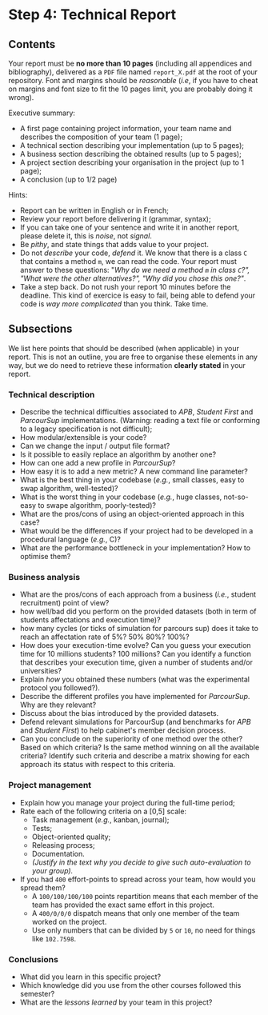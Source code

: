 # Step 4: Technical Report


## Contents

Your report must be **no more than 10 pages** (including all appendices and bibliography), delivered as a `PDF` file named `report_X.pdf` at the root of your repository. Font and margins should be _reasonable_ (_i.e_, if you have to cheat on margins and font size to fit the 10 pages limit, you are probably doing it wrong).

Executive summary:

 - A first page containing project information, your team name and describes the composition of your team (1 page);
 - A technical section describing your implementation (up to 5 pages);
 - A business section describing the obtained results (up to 5 pages);
 - A project section describing your organisation in the project (up to 1 page);
 - A conclusion (up to 1/2 page)

Hints: 

  - Report can be written in English or in French;
  - Review your report before delivering it (grammar, syntax);
  - If you can take one of your sentence and write it in another report, please delete it, this is _noise_, not _signal_.
  - Be _pithy_, and state things that adds value to your project. 
  - Do not _describe_ your code, _defend_ it. We know that there is a class `C` that contains a method `m`, we can read the code. Your report must answer to these questions:  "_Why do we need a method `m` in class `C`?", "What were the other alternatives?", "Why did you chose this one?"_. 
  - Take a step back. Do not rush your report 10 minutes before the deadline. This kind of exercice is easy to fail, being able to defend your code is *way more complicated* than you think. Take time.


## Subsections

We list here points that should be described (when applicable) in your report. This is not an outline, you are free to organise these elements in any way, but we do need to retrieve these information **clearly stated** in your report.

### Technical description

  - Describe the technical difficulties associated to _APB_, _Student First_ and _ParcourSup_ implementations. (Warning: reading a text file or conforming to a legacy specification is not difficult);
  - How modular/extensible is your code?
   - Can we change the input / output file format?
   - Is it possible to easily replace an algorithm by another one?
   - How can one add a new profile in _ParcourSup_?
   - How easy it is to add a new metric? A new command line parameter?
  - What is the best thing in your codebase (_e.g._, small classes, easy to swap algorithm, well-tested)?
  - What is the worst thing in your codebase (_e.g._, huge classes, not-so-easy to swape algorithm, poorly-tested)?
  - What are the pros/cons of using an object-oriented approach in this case?
  - What would be the differences if your project had to be developed in a procedural language (_e.g._, C)? 
  - What are the performance bottleneck in your implementation? How to optimise them?

### Business analysis

  - What are the pros/cons of each approach from a business (_i.e._, student recruitment) point of view?
  - how well/bad did you perform on the provided datasets (both in term of students affectations and execution time)? 
  - how many cycles (or ticks of simulation for parcours sup) does it take to reach an affectation rate of 5%? 50% 80%? 100%?
  - How does your execution-time evolve? Can you guess your execution time for 10 millions students? 100 millions? Can you identify a function that describes your execution time, given a number of students and/or universities?
  - Explain *how* you obtained these numbers (what was the experimental protocol you followed?).
  - Describe the different profiles you have implemented for _ParcourSup_. Why are they relevant?
  - Discuss about the bias introduced by the provided datasets.
  - Defend relevant simulations for ParcourSup (and benchmarks for _APB_ and _Student First_) to help cabinet's member decision process.
  - Can you conclude on the superiority of one method over the other? Based on which criteria? Is the same method winning on all the available criteria? Identify such criteria and describe a matrix showing for each approach its status with respect to this criteria.  

### Project management

  - Explain how you manage your project during the full-time period;
  - Rate each of the following criteria on a [0,5] scale:
    - Task management (_e.g._, kanban, journal);
    - Tests;
    - Object-oriented quality;
    - Releasing process;
    - Documentation.
  	- _(Justify in the text why you decide to give such auto-evaluation to your group)._
  - If you had `400` effort-points to spread across your team, how would you spread them?  
  	- A `100/100/100/100` points repartition means that each member of the team has provided the exact same effort in this project.
  	- A `400/0/0/0` dispatch means that only one member of the team worked on the project.
  	- Use only numbers that can be divided by `5` or `10`, no need for things like `102.7598`.


### Conclusions

  - What did you learn in this specific project?
  - Which knowledge did you use from the other courses followed this semester?
  - What are the _lessons learned_ by your team in this project?



